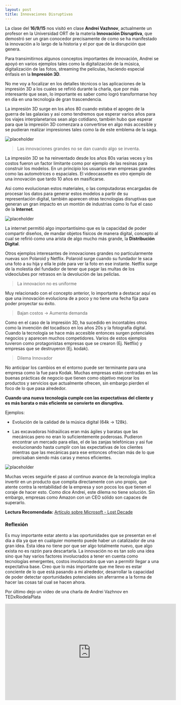 ```yaml
---
layout: post
title: Innovaciones Disruptivas
---
```


La clase del **16/9/15** nos visitó en clase **Andrei Vazhnov**, actualmente un profesor en la Universidad ORT de la materia **Innovación Disruptiva**, que demostró ser un gran conocedor precisamente de como se ha manifestado la innovación a lo largo de la historia y el por que de la disrupción que genera.

Para transimitirnos algunos conceptos importantes de innovación, Andrei se apoyó en varios ejemplos tales como la digitalización de la música, digitalización de las fotos, streaming the películas, haciendo especial énfasis en la **Impresión 3D**.

No me voy a focalizar en los detalles técnicos o las aplicaciones de la impresión 3D a los cuales se refirió durante la charla, que por más interesante que sean, lo importante es saber como logró transformarse hoy en día en una tecnología de gran trascendencia.

La impresión 3D surge en los años 80 cuando estaba el apogeo de la guerra de las galaxias y asi como tendremos que esperar varios años para los viajes interplanetarios sean algo cotidiano, también hubo que esperar para que la impresión 3D comenzara a convertirse en algo más accesible y se pudieran realizar impresiones tales como la de este emblema de la saga.

![placeholder](http://www.yama-designing.com/wp-content/uploads/2014/01/MF-1000X650.jpg)

> Las innovaciones grandes no se dan cuando algo se inventa.

La impresión 3D se ha reinventado desde los años 80s varias veces y los costos fueron un factor limitante como por ejemplo de las resinas para construir los modelos. En un principio los usuarios eran empresas grandes como las automotrices o espaciales. El videocassette es otro ejemplo de una innovación que tardo 10 años en masificarse.

Asi como evolucionan estos materiales, o las computadoras encargadas de procesar los datos para generar estos modelos a partir de su representación digital, también aparecen otras tecnologías disruptivas que generan un gran impacto en un montón de industrias como lo fue el caso de la **Internet**.

![placeholder](http://www.needatechguy.com/images/Internet.jpg)

La internet permitió algo importantisimo que es la capacidad de poder compartir diseños, de mandar objetos físicos de manera digital, concepto al cual se refirió como una arista de algo mucho más grande, la **Distribución Digital**. 

Otros ejemplos interesantes de innovaciones grandes no particularmente nuevas son Polaroid y Netflix. Polaroid surge cuando su fundador le saca una foto a su hija y ella le pide para ver la foto en ese instante. Netflix surge de la molestia del fundador de tener que pagar las multas de los videoclubes por retrasos en la devolución de las pelíclas.

> La innovacion no es uniforme

Muy relacionado con el concepto anterior, lo importante a destacar aquí es que una innovación evoluciona de a poco y no tiene una fecha fija para poder proyectar su éxito.

> Bajan costos -> Aumenta demanda

Como en el caso de la impresión 3D, ha sucedido en incontables otros como la invención del tocadisco en los años 20s y la fotografía digital. Cuando la tecnología se hace más accesible entonces surgen potenciales negocios y aparecen muchos competidores. Varios de estos ejemplos tuvieron como protagonistas empresas que se crearon (Ej. Netflix) y empresas que se destruyeron (Ej. kodak). 

> Dilema Innovador

No anticipar los cambios en el entorno puede ser terminante para una empresa como la fue para Kodak. Muchas empresas están centradas en las buenas prácticas de negocio que tienen como objetivo mejorar los productos y servicios que actualmente ofrecen, sin embargo pierden el foco de lo que pasa alrededor.

**Cuando una nueva tecnología cumple con las expectativas del cliente y es más barata o más eficiente se convierte en disruptiva.** 

Ejemplos:

* Evolución de la calidad de la música digital (64k -> 128k). 

* Las excavadoras hidraúlicas eran más ágiles y baratas que las mecánicas pero no eran lo suficientemente poderosas. Pudieron encontrar un mercado para ellas, el de las zanjas telefónicas y asi fue evolucionando hasta cumplir con las expectativas de los clientes mientras que las mecánicas para ese entonces ofrecían más de lo que precisaban siendo más caras y menos eficientes.

![placeholder](https://capitaldisruptivo.files.wordpress.com/2011/09/overshoot.jpg)

Muchas veces seguirle el paso al continuo avance de la tecnología implica invertir en un producto que compita directamente con uno propio, que atente contra la rentabilidad de la empresa y son pocos los que tienen el coraje de hacer esto. Como dice Andrei, este dilema no tiene solución. Sin embargo, empresas como Amazon con un CEO sólido son capaces de superarlo.

**Lectura Recomendada:**
[Artículo sobre Microsoft - Lost Decade](http://www.vanityfair.com/news/business/2012/08/microsoft-lost-mojo-steve-ballmer)

### Reflexión

Es muy importante estar atento a las oportunidades que se presentan en el día a día ya que en cualquier momento puede haber un catalizador de una gran idea. Esta idea no tiene por que ser algo totalmente nuevo, que algo exista no es razón para descartarla. La innovación no es tan solo una idea sino que hay varios factores involucrados a tener en cuenta como tecnologías emergentes, costos involucrados que van a permitir llegar a una expectativa base. Creo que lo más importante que me llevo es estar conciente de lo que está pasando a mi alrededor, desarrollar la capacidad de poder detectar oportunidades potenciales sin aferrarme a la forma de hacer las cosas tal cual se hacen ahora.

Por último dejo un video de una charla de Andrei Vazhnov en TEDxRiodelaPlata

<iframe width="560" height="315" src="https://www.youtube.com/embed/lvKZhHGN1OA" frameborder="0" allowfullscreen></iframe>
